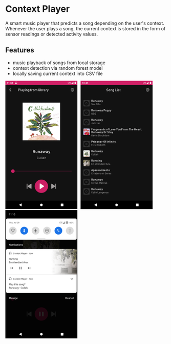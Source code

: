 # Context Player

A smart music player that predicts a song depending on the user's context. Whenever the user plays a song, the current context is stored in the form of sensor readings or detected activity values.

## Features

- music playback of songs from local storage
- context detection via random forest model
- locally saving current context into CSV file

<p float="left">
<img src="https://github.com/4Gabby4/context-player/blob/master/screenshots/NowPlayingScreen.png" height="400" style="float:left; padding-right:10px">
<img src="https://github.com/4Gabby4/context-player/blob/master/screenshots/SongListScreen.png" height="400">
  <img src="https://github.com/4Gabby4/context-player/blob/master/screenshots/Notifications.png" height="400">
</p>
